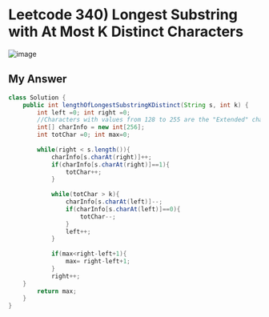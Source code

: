 # Leetcode 340)  Longest Substring with At Most K Distinct Characters

![image](https://user-images.githubusercontent.com/37058233/139948353-d04d05ef-047c-466c-bd20-ea516832cfbc.png)

## My Answer

```java
class Solution {
    public int lengthOfLongestSubstringKDistinct(String s, int k) {
        int left =0; int right =0;
        //Characters with values from 128 to 255 are the "Extended" character set.
        int[] charInfo = new int[256];
        int totChar =0; int max=0;
        
        while(right < s.length()){
            charInfo[s.charAt(right)]++;
            if(charInfo[s.charAt(right)]==1){
                totChar++;
            }
            
            while(totChar > k){
                charInfo[s.charAt(left)]--;
                if(charInfo[s.charAt(left)]==0){
                    totChar--;
                }
                left++;
            }
            
            if(max<right-left+1){
                max= right-left+1;
            }
            right++;
    }
        return max;
    }
}
```

